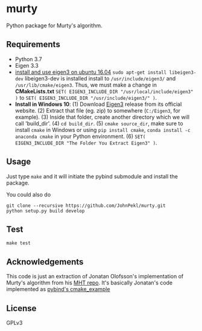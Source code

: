 # murty

Python package for Murty's algorithm. 

## Requirements

- Python 3.7
- Eigen 3.3
-    [install and use eigen3 on ubuntu 16.04](https://kezunlin.me/post/d97b21ee/) `sudo apt-get install libeigen3-dev` libeigen3-dev is installed install to `/usr/include/eigen3/` and `/usr/lib/cmake/eigen3`. Thus, we must make a change in **CMakeLists.txt** `SET( EIGEN3_INCLUDE_DIR "/usr/local/include/eigen3" )` to `SET( EIGEN3_INCLUDE_DIR "/usr/include/eigen3/" )`.
-    **Install in Windows 10**: (1) Download [Eigen3](https://eigen.tuxfamily.org/) release from its official website. (2) Extract that file (eg. zip) to somewhere (`C:/Eigen3`, for example). (3) Inside that folder, create another directory which we will call 'build_dir'. (4) `cd build_dir`. (5) `cmake source_dir`, make sure to install `cmake` in Windows or using `pip install cmake`, `conda install -c anaconda cmake` in your Python environment. (6) `SET( EIGEN3_INCLUDE_DIR "The Folder You Extract Eigen3" )`.

## Usage

Just type `make` and it will initiate the pybind submodule
and install the package.

You could also do 
```
git clone --recursive https://github.com/JohnPekl/murty.git
python setup.py build develop
``` 

## Test

`make test`

## Acknowledgements

This code is just an extraction of Jonatan Olofsson's
implementation of Murty's algorithm from his [MHT repo](https://github.com/jonatanolofsson/mht). 
It's basically Jonatan's code implemented as [pybind's cmake_example](https://github.com/pybind/cmake_example)

## License

GPLv3
